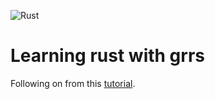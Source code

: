 ![Rust](https://github.com/Sparrow0hawk/rust-grrs/workflows/Rust/badge.svg?branch=main)
# Learning rust with grrs

Following on from this [tutorial](https://rust-cli.github.io/book/tutorial/).

